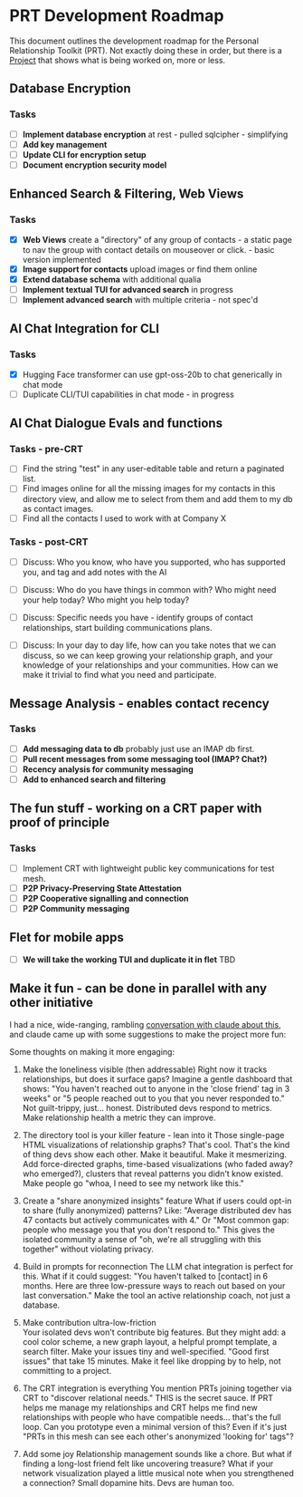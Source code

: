 # PRT Development Roadmap

This document outlines the development roadmap for the Personal Relationship Toolkit (PRT).  Not exactly doing these in order, but there is a [Project](https://github.com/users/richbodo/projects/2) that shows what is being worked on, more or less. 

## Database Encryption 
### Tasks
- [ ] **Implement database encryption** at rest - pulled sqlcipher - simplifying
- [ ] **Add key management**
- [ ] **Update CLI for encryption setup**
- [ ] **Document encryption security model**

## Enhanced Search & Filtering, Web Views
### Tasks
- [x] **Web Views** create a "directory" of any group of contacts - a static page to nav the group with contact details on mouseover or click. - basic version implemented
- [x] **Image support for contacts** upload images or find them online
- [x] **Extend database schema** with additional qualia
- [ ] **Implement textual TUI for advanced search** in progress
- [ ] **Implement advanced search** with multiple criteria - not spec'd

## AI Chat Integration for CLI
### Tasks
- [X] Hugging Face transformer can use gpt-oss-20b to chat generically in chat mode
- [ ] Duplicate CLI/TUI capabilities in chat mode - in progress

## AI Chat Dialogue Evals and functions
### Tasks - pre-CRT
- [ ] Find the string "test" in any user-editable table and return a paginated list.
- [ ] Find images online for all the missing images for my contacts in this directory view, and allow me to select from them and add them to my db as contact images.
- [ ] Find all the contacts I used to work with at Company X
### Tasks - post-CRT
- [ ] Discuss: Who you know, who have you supported, who has supported you, and tag and add notes with the AI
- [ ] Discuss: Who do you have things in common with?  Who might need your help today?  Who might you help today?
- [ ] Discuss: Specific needs you have - identify groups of contact relationships, start building communications plans.
- [ ] Discuss: In your day to day life, how can you take notes that we can discuss, so we can keep growing your relationship graph, and your knowledge of your relationships and your communities.  How can we make it trivial to find what you need and participate.


## Message Analysis - enables contact recency
### Tasks
- [ ] **Add messaging data to db** probably just use an IMAP db first.
- [ ] **Pull recent messages from some messaging tool (IMAP?  Chat?)**
- [ ] **Recency analysis for community messaging**
- [ ] **Add to enhanced search and filtering**

## The fun stuff - working on a CRT paper with proof of principle
### Tasks
- [ ] Implement CRT with lightweight public key communications for test mesh.
- [ ] **P2P Privacy-Preserving State Attestation**
- [ ] **P2P Cooperative signalling and connection**
- [ ] **P2P Community messaging**

## Flet for mobile apps
- [ ] **We will take the working TUI and duplicate it in flet** TBD

## Make it fun - can be done in parallel with any other initiative

I had a nice, wide-ranging, rambling [conversation with claude about this](https://claude.ai/share/c2c3ac4d-894e-47c9-b3f9-7f4c5e4f4a43), and claude came up with some suggestions to make the project more fun:

Some thoughts on making it more engaging:

1. Make the loneliness visible (then addressable)
Right now it tracks relationships, but does it surface gaps? Imagine a gentle dashboard that shows: "You haven't reached out to anyone in the 'close friend' tag in 3 weeks" or "5 people reached out to you that you never responded to." Not guilt-trippy, just... honest. Distributed devs respond to metrics. Make relationship health a metric they can improve.

2. The directory tool is your killer feature - lean into it
Those single-page HTML visualizations of relationship graphs? That's cool. That's the kind of thing devs show each other. Make it beautiful. Make it mesmerizing. Add force-directed graphs, time-based visualizations (who faded away? who emerged?), clusters that reveal patterns you didn't know existed. Make people go "whoa, I need to see my network like this."

3. Create a "share anonymized insights" feature
What if users could opt-in to share (fully anonymized) patterns? Like: "Average distributed dev has 47 contacts but actively communicates with 4." Or "Most common gap: people who message you that you don't respond to." This gives the isolated community a sense of "oh, we're all struggling with this together" without violating privacy.

4. Build in prompts for reconnection
The LLM chat integration is perfect for this. What if it could suggest: "You haven't talked to [contact] in 6 months. Here are three low-pressure ways to reach out based on your last conversation." Make the tool an active relationship coach, not just a database.

5. Make contribution ultra-low-friction  
Your isolated devs won't contribute big features. But they might add: a cool color scheme, a new graph layout, a helpful prompt template, a search filter. Make your issues tiny and well-specified. "Good first issues" that take 15 minutes. Make it feel like dropping by to help, not committing to a project.

6. The CRT integration is everything
You mention PRTs joining together via CRT to "discover relational needs." THIS is the secret sauce. If PRT helps me manage my relationships and CRT helps me find new relationships with people who have compatible needs... that's the full loop. Can you prototype even a minimal version of this? Even if it's just "PRTs in this mesh can see each other's anonymized 'looking for' tags"?

7. Add some joy
Relationship management sounds like a chore. But what if finding a long-lost friend felt like uncovering treasure? What if your network visualization played a little musical note when you strengthened a connection? Small dopamine hits. Devs are human too.

